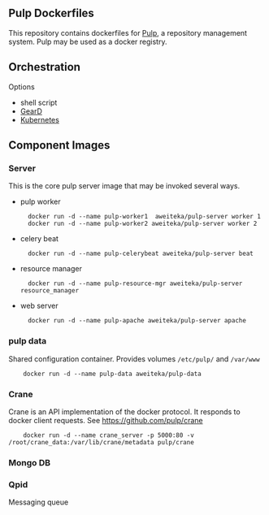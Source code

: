 ## Pulp Dockerfiles

This repository contains dockerfiles for [Pulp](http://pulpproject.org/), a repository management system. Pulp may be used as a docker registry.

## Orchestration
Options
* shell script
* [GearD](http://openshift.github.io/geard/)
* [Kubernetes](https://developers.google.com/compute/docs/containers#kubernetes)

## Component Images

### Server
This is the core pulp server image that may be invoked several ways.

* pulp worker

        docker run -d --name pulp-worker1  aweiteka/pulp-server worker 1
        docker run -d --name pulp-worker2 aweiteka/pulp-server worker 2

* celery beat

        docker run -d --name pulp-celerybeat aweiteka/pulp-server beat

* resource manager

        docker run -d --name pulp-resource-mgr aweiteka/pulp-server resource_manager

* web server

        docker run -d --name pulp-apache aweiteka/pulp-server apache

### pulp data
Shared configuration container. Provides volumes `/etc/pulp/` and `/var/www`

        docker run -d --name pulp-data aweiteka/pulp-data

### Crane
Crane is an API implementation of the docker protocol. It responds to docker client requests. See https://github.com/pulp/crane

        docker run -d --name crane_server -p 5000:80 -v /root/crane_data:/var/lib/crane/metadata pulp/crane

### Mongo DB

### Qpid
Messaging queue
